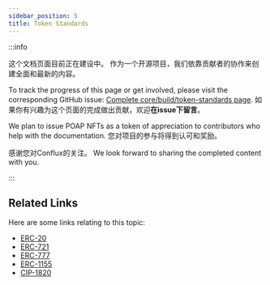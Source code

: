 ```yaml
---
sidebar_position: 5
title: Token Standards
---
```


:::info

这个文档页面目前正在建设中。 作为一个开源项目，我们依靠贡献者的协作来创建全面和最新的内容。

To track the progress of this page or get involved, please visit the corresponding GitHub issue: [Complete core/build/token-standards page](https://github.com/Conflux-Chain/conflux-documentation/issues/109). 如果你有兴趣为这个页面的完成做出贡献，欢迎**在issue下留言**。

We plan to issue POAP NFTs as a token of appreciation to contributors who help with the documentation. 您对项目的参与将得到认可和奖励。

感谢您对Conflux的关注。 We look forward to sharing the completed content with you.

:::

## Related Links

Here are some links relating to this topic:

- [ERC-20](https://eips.ethereum.org/EIPS/eip-20)
- [ERC-721](https://eips.ethereum.org/EIPS/eip-721)
- [ERC-777](https://eips.ethereum.org/EIPS/eip-777)
- [ERC-1155](https://eips.ethereum.org/EIPS/eip-1155)
- [CIP-1820](https://github.com/Conflux-Chain/CIPs/blob/master/CIPs/cip-1820.md)
